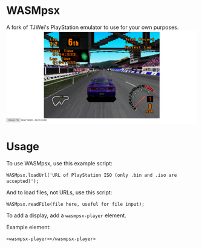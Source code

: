 # WASMpsx
A fork of TJWei's PlayStation emulator to use for your own purposes.
![Screenshot](/screenshots/turismo.png)

# Usage
To use WASMpsx, use this example script:

```
WASMpsx.loadUrl('URL of PlayStation ISO (only .bin and .iso are accepted)');
```

And to load files, not URLs, use this script:

```
WASMpsx.readFile(file here, useful for file input);
```

To add a display, add a ```wasmpsx-player``` element.

Example element:
```
<wasmpsx-player></wasmpsx-player>
```
